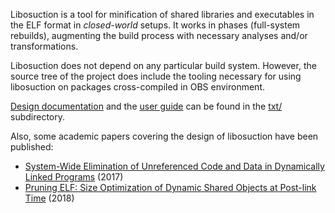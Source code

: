 Libosuction is a tool for minification of shared libraries and executables in
the ELF format in _closed-world_ setups.  It works in phases (full-system
rebuilds), augmenting the build process with necessary analyses and/or
transformations.

Libosuction does not depend on any particular build system.  However, the source
tree of the project does include the tooling necessary for using libosuction on
packages cross-compiled in OBS environment.

[Design documentation](txt/t1.rst) and the [user guide](txt/guide.rst) can be
found in the [txt/](txt) subdirectory.

Also, some academic papers covering the design of libosuction have been
published:
 - [System-Wide Elimination of Unreferenced Code and Data in Dynamically Linked
   Programs](https://ieeexplore.ieee.org/document/8273289) (2017)
 - [Pruning ELF: Size Optimization of Dynamic Shared Objects at Post-link
   Time](https://ieeexplore.ieee.org/document/8675149) (2018)
